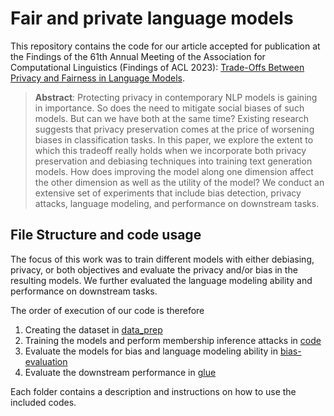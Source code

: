 # Fair and private language models

This repository contains the code for our article accepted for publication at the Findings of the 61th
Annual Meeting of the Association for Computational Linguistics (Findings of ACL 2023): [Trade-Offs Between Privacy and Fairness in Language Models](https://arxiv.org/pdf/2305.14936.pdf).

> **Abstract**: 
> Protecting privacy in contemporary NLP models is gaining in importance. So does the need to mitigate social biases of such models. But can we have both at the same time? Existing research suggests that privacy preservation comes at the price of worsening biases in classification tasks. In this paper, we explore the extent to which this tradeoff really holds when we incorporate both privacy preservation and debiasing techniques into training text generation models. How does improving the model along one dimension affect the other dimension as well as the utility of the model? We conduct an extensive set of experiments that include bias detection, privacy attacks, language modeling, and performance on downstream tasks.

## File Structure and code usage
The focus of this work was to train different models with either debiasing, privacy, or both objectives and evaluate the privacy and/or bias in the resulting models. We further evaluated the language modeling ability and performance on downstream tasks.

The order of execution of our code is therefore 
1. Creating the dataset in [data_prep](https://github.com/cleolotta/fair-and-private-lm/tree/main/data_prep)
2. Training the models and perform membership inference attacks in [code](https://github.com/cleolotta/fair-and-private-lm/tree/main/code)
3. Evaluate the models for bias and language modeling ability in [bias-evaluation](https://github.com/cleolotta/fair-and-private-lm/tree/main/bias-evaluation)
4. Evaluate the downstream performance in [glue](https://github.com/cleolotta/fair-and-private-lm/tree/main/glue)

Each folder contains a description and instructions on how to use the included codes.
